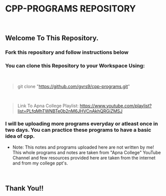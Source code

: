 # CPP-PROGRAMS REPOSITORY

<br>

## Welcome To This Repository.

### Fork this repository and follow instructions below

### You can clone this Repository to your Workspace Using:

<br>

> git clone "https://github.com/gvrs9/cpp-programs.git" 

<br>

> Link To Apna College Playlist: https://www.youtube.com/playlist?list=PLfqMhTWNBTe0b2nM6JHVCnAkhQRGiZMSJ

### I will be uploading more programs everyday or atleast once in two days. You can practice these programs to have a basic idea of cpp.

* Note: This notes and programs uploaded here are not written by me! This whole programs and notes are taken from "Apna College" YouTube Channel and few resources provided here are taken from the internet and from my college ppt's.
<br>

## Thank You!!





